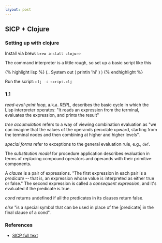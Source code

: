 ```yaml
---
layout: post
---
```


## SICP + Clojure

### Setting up with clojure

Install via brew: `brew install clojure`

The command interpreter is a little rough, so set up a basic script like this

{% highlight lisp %}
(..
  System out (
    println 'hi'
  )
)
{% endhighlight %}

Run the script: `clj -i script.clj`

### 1.1

_read-eval-print loop_, a.k.a. _REPL_, describes the basic cycle in which the Lisp interpreter operates: "It reads an expression from the terminal, evaluates the expression, and prints the result"

_tree accumulation_ refers to a way of viewing combination evaluation as "we can imagine that the values of the operands percolate upward, starting from the terminal nodes and then combining at higher and higher levels".

_special forms_ refer to exceptions to the general evaluation rule, e.g., `def`.

The _substitution model_ for procedure application describes evaluation in terms of replacing compound operators and operands with their primitive components.

A _clause_ is a pair of expressions. "The first expression in each pair is a _predicate_ -- that is, an expression whose value is interpreted as either true or false." The second expression is called a _consequent expression_, and it's evaluated if the predicate is true.

_cond_ returns undefined if all the predicates in its clauses return false.

_else_ "is a special symbol that can be used in place of the [predicate] in the final clause of a cond".

### References

* [SICP full text](http://mitpress.mit.edu/sicp/full-text/book/book.html)